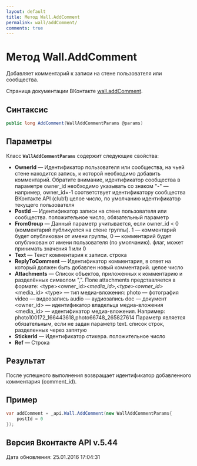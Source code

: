 ```yaml
---
layout: default
title: Метод Wall.AddComment
permalink: wall/addComment/
comments: true
---
```

# Метод Wall.AddComment
Добавляет комментарий к записи на стене пользователя или сообщества.

Страница документации ВКонтакте [wall.addComment](https://vk.com/dev/wall.addComment).

## Синтаксис
``` csharp
public long AddComment(WallAddCommentParams @params)
```

## Параметры
Класс **`WallAddCommentParams`** содержит следующие свойства:

+ **OwnerId** — Идентификатор пользователя или сообщества, на чьей стене находится запись, к которой необходимо добавить комментарий. Обратите внимание, идентификатор сообщества в параметре owner_id необходимо указывать со знаком "-" — например, owner_id=-1 соответствует идентификатору сообщества ВКонтакте API (club1)  целое число, по умолчанию идентификатор текущего пользователя
+ **PostId** — Идентификатор записи на стене пользователя или сообщества. положительное число, обязательный параметр
+ **FromGroup** — Данный параметр учитывается, если owner_id &lt; 0 (комментарий публикуется на стене группы). 1 — комментарий будет опубликован от имени группы, 0 — комментарий будет опубликован от имени пользователя (по умолчанию). флаг, может принимать значения 1 или 0
+ **Text** — Текст комментария к записи. строка
+ **ReplyToComment** — Идентификатор комментария, в ответ на который должен быть добавлен новый комментарий. целое число
+ **Attachments** — Список объектов, приложенных к комментарию и разделённых символом ",". Поле attachments представляется в формате:
&lt;type&gt;&lt;owner_id&gt;_&lt;media_id&gt;,&lt;type&gt;&lt;owner_id&gt;_&lt;media_id&gt;
&lt;type&gt; — тип медиа-вложения:
photo — фотография 
video — видеозапись 
audio — аудиозапись 
doc — документ
&lt;owner_id&gt; — идентификатор владельца медиа-вложения 
&lt;media_id&gt; — идентификатор медиа-вложения. 
Например:
photo100172_166443618,photo66748_265827614
Параметр является обязательным, если не задан параметр text. список строк, разделенных через запятую
+ **StickerId** — Идентификатор стикера. положительное число
+ **Ref** — Строка

## Результат
После успешного выполнения возвращает идентификатор добавленного комментария (comment_id).

## Пример
``` csharp
var addComment = _api.Wall.AddComment(new WallAddCommentParams{
	postId = 0
});
```

## Версия Вконтакте API v.5.44
Дата обновления: 25.01.2016 17:04:31
